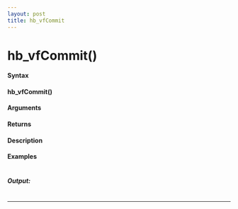 ```yaml
---
layout: post
title: hb_vfCommit
---
```


# hb_vfCommit()


#### Syntax

#### hb_vfCommit()

#### Arguments

#### Returns

#### Description

#### Examples

```

```

##### Output:

```

```

---